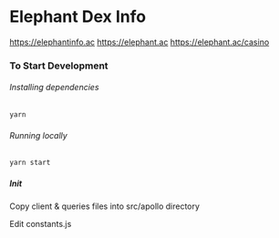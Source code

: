 # Elephant Dex Info


https://elephantinfo.ac
https://elephant.ac
https://elephant.ac/casino


### To Start Development

###### Installing dependencies

```bash
yarn
```

###### Running locally

```bash
yarn start
```

##### Init

Copy client & queries files into src/apollo directory

Edit constants.js

